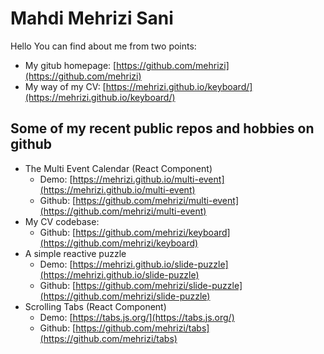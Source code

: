 # Mahdi Mehrizi Sani
Hello
You can find about me from two points:
- My gitub homepage: [https://github.com/mehrizi](https://github.com/mehrizi)
- My way of my CV: [https://mehrizi.github.io/keyboard/](https://mehrizi.github.io/keyboard/)

## Some of my recent public repos and hobbies on github
- The Multi Event Calendar (React Component)
   - Demo: [https://mehrizi.github.io/multi-event](https://mehrizi.github.io/multi-event)
   - Github: [https://github.com/mehrizi/multi-event](https://github.com/mehrizi/multi-event)
- My CV codebase:
   - Github: [https://github.com/mehrizi/keyboard](https://github.com/mehrizi/keyboard)
- A simple reactive puzzle
   - Demo: [https://mehrizi.github.io/slide-puzzle](https://mehrizi.github.io/slide-puzzle)
   - Github: [https://github.com/mehrizi/slide-puzzle](https://github.com/mehrizi/slide-puzzle)
- Scrolling Tabs (React Component)
   - Demo: [https://tabs.js.org/](https://tabs.js.org/)
   - Github: [https://github.com/mehrizi/tabs](https://github.com/mehrizi/tabs)
